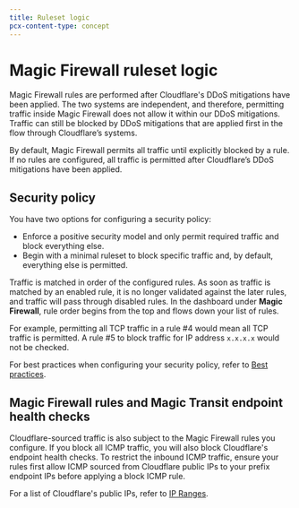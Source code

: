 ```yaml
---
title: Ruleset logic
pcx-content-type: concept
---
```


# Magic Firewall ruleset logic

Magic Firewall rules are performed after Cloudflare's DDoS mitigations have been applied. The two systems are independent, and therefore, permitting traffic inside Magic Firewall does not allow it within our DDoS mitigations. Traffic can still be blocked by DDoS mitigations that are applied first in the flow through Cloudflare’s systems.

By default, Magic Firewall permits all traffic until explicitly blocked by a rule. If no rules are configured, all traffic is permitted after Cloudflare’s DDoS mitigations have been applied.

## Security policy

You have two options for configuring a security policy: 
- Enforce a positive security model and only permit required traffic and block everything else.
- Begin with a minimal ruleset to block specific traffic and, by default, everything else is permitted.

Traffic is matched in order of the configured rules. As soon as traffic is matched by an enabled rule, it is no longer validated against the later rules, and traffic will pass through disabled rules. In the dashboard under **Magic Firewall**, rule order begins from the top and flows down your list of rules.

For example, permitting all TCP traffic in a rule #4 would mean all TCP traffic is permitted. A rule #5 to block traffic for IP address `x.x.x.x` would not be checked. 

For best practices when configuring your security policy, refer to [Best practices](/best-practices).

## Magic Firewall rules and Magic Transit endpoint health checks

Cloudflare-sourced traffic is also subject to the Magic Firewall rules you configure.  If you block all ICMP traffic, you will also block Cloudflare's endpoint health checks. To restrict the inbound ICMP traffic, ensure your rules first allow ICMP sourced from Cloudflare public IPs to your prefix endpoint IPs before applying a block ICMP rule. 

For a list of Cloudflare's public IPs, refer to [IP Ranges](https://www.cloudflare.com/ips/).
